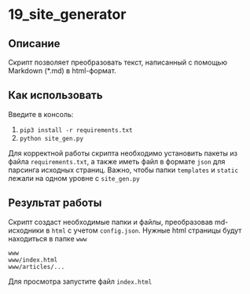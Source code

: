 # 19_site_generator

## Описание

Скрипт позволяет преобразовать текст, написанный с помощью Markdown (*.md) в html-формат.

## Как использовать

Введите в консоль:

1. `pip3 install -r requirements.txt`
2. `python site_gen.py`

Для корректной работы скрипта необходимо установить пакеты из файла `requirements.txt`, а также иметь файл в формате
`json` для парсинга исходных страниц. Важно, чтобы папки `templates` и `static` лежали на одном уровне с `site_gen.py`

## Результат работы

Скрипт создаст необходимые папки и файлы, преобразовав md-исходники в `html` с учетом `config.json`.
Нужные html страницы будут находиться в папке `www`

```
www
www/index.html
www/articles/...
```

Для просмотра запустите файл `index.html`